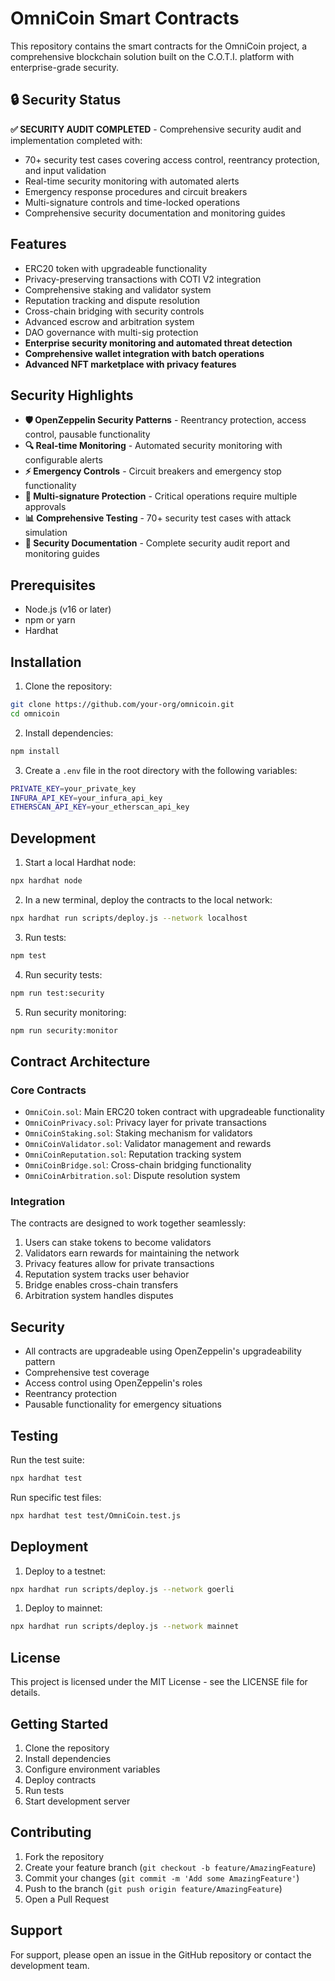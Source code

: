 # OmniCoin Smart Contracts

This repository contains the smart contracts for the OmniCoin project, a comprehensive blockchain solution built on the C.O.T.I. platform with enterprise-grade security.

## 🔒 Security Status

**✅ SECURITY AUDIT COMPLETED** - Comprehensive security audit and implementation completed with:
- 70+ security test cases covering access control, reentrancy protection, and input validation
- Real-time security monitoring with automated alerts
- Emergency response procedures and circuit breakers
- Multi-signature controls and time-locked operations
- Comprehensive security documentation and monitoring guides

## Features

- ERC20 token with upgradeable functionality
- Privacy-preserving transactions with COTI V2 integration
- Comprehensive staking and validator system
- Reputation tracking and dispute resolution
- Cross-chain bridging with security controls
- Advanced escrow and arbitration system
- DAO governance with multi-sig protection
- **Enterprise security monitoring and automated threat detection**
- **Comprehensive wallet integration with batch operations**
- **Advanced NFT marketplace with privacy features**

## Security Highlights

- **🛡️ OpenZeppelin Security Patterns** - Reentrancy protection, access control, pausable functionality
- **🔍 Real-time Monitoring** - Automated security monitoring with configurable alerts
- **⚡ Emergency Controls** - Circuit breakers and emergency stop functionality
- **🔐 Multi-signature Protection** - Critical operations require multiple approvals
- **📊 Comprehensive Testing** - 70+ security test cases with attack simulation
- **📝 Security Documentation** - Complete security audit report and monitoring guides

## Prerequisites

- Node.js (v16 or later)
- npm or yarn
- Hardhat

## Installation

1. Clone the repository:

```bash
git clone https://github.com/your-org/omnicoin.git
cd omnicoin
```

2. Install dependencies:

```bash
npm install
```

3. Create a `.env` file in the root directory with the following variables:

```bash
PRIVATE_KEY=your_private_key
INFURA_API_KEY=your_infura_api_key
ETHERSCAN_API_KEY=your_etherscan_api_key
```

## Development

1. Start a local Hardhat node:

```bash
npx hardhat node
```

2. In a new terminal, deploy the contracts to the local network:

```bash
npx hardhat run scripts/deploy.js --network localhost
```

3. Run tests:

```bash
npm test
```

4. Run security tests:

```bash
npm run test:security
```

5. Run security monitoring:

```bash
npm run security:monitor
```

## Contract Architecture

### Core Contracts

- `OmniCoin.sol`: Main ERC20 token contract with upgradeable functionality
- `OmniCoinPrivacy.sol`: Privacy layer for private transactions
- `OmniCoinStaking.sol`: Staking mechanism for validators
- `OmniCoinValidator.sol`: Validator management and rewards
- `OmniCoinReputation.sol`: Reputation tracking system
- `OmniCoinBridge.sol`: Cross-chain bridging functionality
- `OmniCoinArbitration.sol`: Dispute resolution system

### Integration

The contracts are designed to work together seamlessly:

1. Users can stake tokens to become validators
2. Validators earn rewards for maintaining the network
3. Privacy features allow for private transactions
4. Reputation system tracks user behavior
5. Bridge enables cross-chain transfers
6. Arbitration system handles disputes

## Security

- All contracts are upgradeable using OpenZeppelin's upgradeability pattern
- Comprehensive test coverage
- Access control using OpenZeppelin's roles
- Reentrancy protection
- Pausable functionality for emergency situations

## Testing

Run the test suite:

```bash
npx hardhat test
```

Run specific test files:

```bash
npx hardhat test test/OmniCoin.test.js
```

## Deployment

1. Deploy to a testnet:

```bash
npx hardhat run scripts/deploy.js --network goerli
```

1. Deploy to mainnet:

```bash
npx hardhat run scripts/deploy.js --network mainnet
```

## License

This project is licensed under the MIT License - see the LICENSE file for details.

## Getting Started

1. Clone the repository
2. Install dependencies
3. Configure environment variables
4. Deploy contracts
5. Run tests
6. Start development server

## Contributing

1. Fork the repository
2. Create your feature branch (`git checkout -b feature/AmazingFeature`)
3. Commit your changes (`git commit -m 'Add some AmazingFeature'`)
4. Push to the branch (`git push origin feature/AmazingFeature`)
5. Open a Pull Request

## Support

For support, please open an issue in the GitHub repository or contact the development team.
